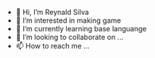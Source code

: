 - 👋 Hi, I’m Reynald Silva
- 👀 I’m interested in making game
- 🌱 I’m currently learning base languange
- 💞️ I’m looking to collaborate on ...
- 📫 How to reach me ...

<!---
Reynald231213/Reynald231213 is a ✨ special ✨ repository because its `README.md` (this file) appears on your GitHub profile.
You can click the Preview link to take a look at your changes.
--->
